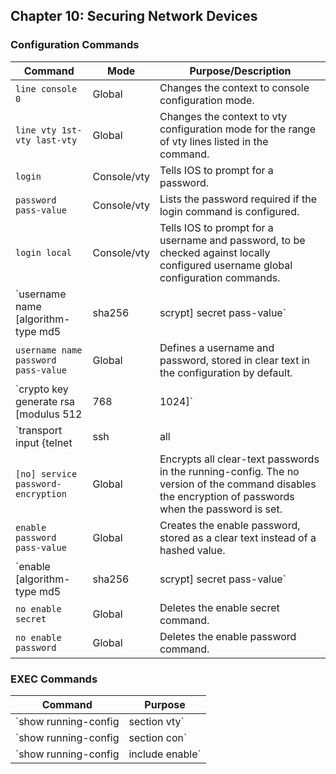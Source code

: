 ## Chapter 10: Securing Network Devices

### Configuration Commands

| Command | Mode | Purpose/Description |
|---|---|---|
| `line console 0` | Global | Changes the context to console configuration mode. |
| `line vty 1st-vty last-vty` | Global | Changes the context to vty configuration mode for the range of vty lines listed in the command. |
| `login` | Console/vty | Tells IOS to prompt for a password. |
| `password pass-value` | Console/vty | Lists the password required if the login command is configured. |
| `login local` | Console/vty | Tells IOS to prompt for a username and password, to be checked against locally configured username global configuration commands. |
| `username name [algorithm-type md5 | sha256 | scrypt] secret pass-value` | Global | Defines one of possibly multiple usernames and associated passwords, stored as a hashed value (default MD5), with other hash options as well. |
| `username name password pass-value` | Global | Defines a username and password, stored in clear text in the configuration by default. |
| `crypto key generate rsa [modulus 512 | 768 | 1024]` | Global | Creates and stores (in a hidden location in flash memory) the keys required by SSH. |
| `transport input {telnet | ssh | all | none}` | vty | Defines whether Telnet and/or SSH access is allowed into this switch. |
| `[no] service password-encryption` | Global | Encrypts all clear-text passwords in the running-config. The no version of the command disables the encryption of passwords when the password is set. |
| `enable password pass-value` | Global | Creates the enable password, stored as a clear text instead of a hashed value. |
| `enable [algorithm-type md5 | sha256 | scrypt] secret pass-value` | Global | Creates the enable password, stored as a hashed value instead of clear text, with the hash defined by the algorithm type. |
| `no enable secret` | Global | Deletes the enable secret command. |
| `no enable password` | Global | Deletes the enable password command. |


### EXEC Commands

| Command | Purpose |
|---|---|
| `show running-config | section vty` | Lists the vty lines and subcommands from the configuration. |
| `show running-config | section con` | Lists the console and subcommands from the configuration. |
| `show running-config | include enable` | Lists all lines in the configuration with the word enable. |